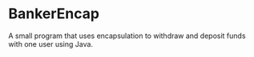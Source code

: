 # BankerEncap
A small program that uses encapsulation to withdraw and deposit funds with one user using Java.
